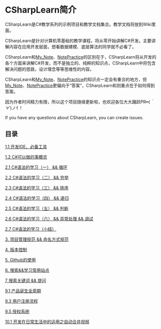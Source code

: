 # CSharpLearn简介
CSharpLearn是C#教学系列的示例项目和教学文档集合。教学文档将放到Wiki里面。

CSharpLearn是针对计算机零基础的教学课程，将从零开始讲解C#开发。主要讲解内容在应用开发层面，想看数据建模、底层算法的同学就不必看了。

CSharpLearn和[My_Note](https://github.com/zLulus/My_Note/)、[NotePractice](https://github.com/zLulus/NotePractice)的区别在于，CSharpLearn将从开发的各个方面来讲解C#开发，而不是独立的、纯粹的知识点，CSharpLearn中将包含解决问题的思路，设计理念等等思维性的内容。

CSharpLearn和[My_Note](https://github.com/zLulus/My_Note/)、[NotePractice](https://github.com/zLulus/NotePractice)的知识点一定会有重合的地方，但[My_Note](https://github.com/zLulus/My_Note/)、[NotePractice](https://github.com/zLulus/NotePractice)更偏向于“答案”，CSharpLearn和则重点在于如何得到答案。

因为作者时间精力有限，所以这个项目随缘更新啦，也欢迎各位大大踊跃PR━(*｀∀´*)ノ亻!

If you have any questions about CSharpLearn, you can create issues.

## 目录
[1.1 开发IDE、必备工具](https://github.com/zLulus/CSharpLearn/wiki/1.1-%E5%BC%80%E5%8F%91IDE%E3%80%81%E5%BF%85%E5%A4%87%E5%B7%A5%E5%85%B7)

[1.2 C#可以做的事概览](https://github.com/zLulus/CSharpLearn/wiki/1.2-C%23%E5%8F%AF%E4%BB%A5%E5%81%9A%E7%9A%84%E4%BA%8B%E6%A6%82%E8%A7%88)

[2.1 C#语法的学习（一） && 循环](https://github.com/zLulus/CSharpLearn/wiki/2.1-C%23%E8%AF%AD%E6%B3%95%E7%9A%84%E5%AD%A6%E4%B9%A0%EF%BC%88%E4%B8%80%EF%BC%89-&&-%E5%BE%AA%E7%8E%AF)

[2.2 C#语法的学习（二） && 穷举](https://github.com/zLulus/CSharpLearn/wiki/2.2-C%23%E8%AF%AD%E6%B3%95%E7%9A%84%E5%AD%A6%E4%B9%A0%EF%BC%88%E4%BA%8C%EF%BC%89--&&-%E7%A9%B7%E4%B8%BE)

[2.3 C#语法的学习（三） && 排序](https://github.com/zLulus/CSharpLearn/wiki/2.3-C%23%E8%AF%AD%E6%B3%95%E7%9A%84%E5%AD%A6%E4%B9%A0%EF%BC%88%E4%B8%89%EF%BC%89-&&-%E6%8E%92%E5%BA%8F)

[2.4 C#语法的学习（四） && 递归](https://github.com/zLulus/CSharpLearn/wiki/2.4-C%23%E8%AF%AD%E6%B3%95%E7%9A%84%E5%AD%A6%E4%B9%A0%EF%BC%88%E5%9B%9B%EF%BC%89-&&-%E9%80%92%E5%BD%92)

[2.5 C#语法的学习（五） && 判断](https://github.com/zLulus/CSharpLearn/wiki/2.5-C%23%E8%AF%AD%E6%B3%95%E7%9A%84%E5%AD%A6%E4%B9%A0%EF%BC%88%E4%BA%94%EF%BC%89-&&-%E5%88%A4%E6%96%AD)

[2.6 C#语法的学习（六） && 异常处理 && 调试](https://github.com/zLulus/CSharpLearn/wiki/2.6-C%23%E8%AF%AD%E6%B3%95%E7%9A%84%E5%AD%A6%E4%B9%A0%EF%BC%88%E5%85%AD%EF%BC%89--&&-%E5%BC%82%E5%B8%B8%E5%A4%84%E7%90%86-&&-%E8%B0%83%E8%AF%95)

[2.7 C#语法的学习（小结）](https://github.com/zLulus/CSharpLearn/wiki/2.7-C%23%E8%AF%AD%E6%B3%95%E7%9A%84%E5%AD%A6%E4%B9%A0%EF%BC%88%E5%B0%8F%E7%BB%93%EF%BC%89)

[3. 项目管理规范 && 命名方式规范](https://github.com/zLulus/CSharpLearn/wiki/3.-%E9%A1%B9%E7%9B%AE%E7%AE%A1%E7%90%86%E8%A7%84%E8%8C%83-&&-%E5%91%BD%E5%90%8D%E6%96%B9%E5%BC%8F%E8%A7%84%E8%8C%83)

[4. 版本控制](https://github.com/zLulus/CSharpLearn/wiki/4.-%E7%89%88%E6%9C%AC%E6%8E%A7%E5%88%B6)

[5. Github的使用](https://github.com/zLulus/CSharpLearn/wiki/5.-Github%E7%9A%84%E4%BD%BF%E7%94%A8)

[6. 搜索&&学习常用站点](https://github.com/zLulus/CSharpLearn/wiki/6.-%E6%90%9C%E7%B4%A2&&%E5%AD%A6%E4%B9%A0%E5%B8%B8%E7%94%A8%E7%AB%99%E7%82%B9)

[7 搜索关键词 && 提问](https://github.com/zLulus/CSharpLearn/wiki/7-%E6%90%9C%E7%B4%A2%E5%85%B3%E9%94%AE%E8%AF%8D-&&-%E6%8F%90%E9%97%AE)

[9.1 产品诞生全周期](https://github.com/zLulus/CSharpLearn/wiki/9.1-%E4%BA%A7%E5%93%81%E8%AF%9E%E7%94%9F%E5%85%A8%E5%91%A8%E6%9C%9F)

[9.3 用户注册流程](https://github.com/zLulus/CSharpLearn/wiki/9.3-%E7%94%A8%E6%88%B7%E6%B3%A8%E5%86%8C%E6%B5%81%E7%A8%8B)

[9.5 授权系统](https://github.com/zLulus/CSharpLearn/wiki/9.5-%E6%8E%88%E6%9D%83%E7%B3%BB%E7%BB%9F)

[10.1 开发在日常生活中的运用之自动合并视频](https://github.com/zLulus/CSharpLearn/wiki/10.1-%E5%BC%80%E5%8F%91%E5%9C%A8%E6%97%A5%E5%B8%B8%E7%94%9F%E6%B4%BB%E4%B8%AD%E7%9A%84%E8%BF%90%E7%94%A8%E4%B9%8B%E8%87%AA%E5%8A%A8%E5%90%88%E5%B9%B6%E8%A7%86%E9%A2%91)
